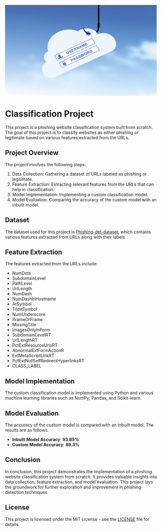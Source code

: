 <img src = 'phishing.jpg' height = '300' width = '500'>

# Classification Project

This project is a phishing website classification system built from scratch. The goal of this project is to classify websites as either phishing or legitimate based on various features extracted from the URLs.

## Project Overview

The project involves the following steps:
1. Data Collection: Gathering a dataset of URLs labeled as phishing or legitimate.
2. Feature Extraction: Extracting relevant features from the URLs that can help in classification.
3. Model Implementation: Implementing a custom classification model.
4. Model Evaluation: Comparing the accuracy of the custom model with an inbuilt model.

## Dataset

The dataset used for this project is <a href = 'Phishing-det-dataset.csv'> Phishing-det-dataset</a>, which contains various features extracted from URLs along with their labels.

## Feature Extraction

The features extracted from the URLs include:
- NumDots
- SubdomainLevel
- PathLevel
- UrlLength
- NumDash
- NumDashInHostname
- AtSymbol
- TildeSymbol
- NumUnderscore
- IframeOrFrame
- MissingTitle
- ImagesOnlyInForm
- SubdomainLevelRT
- UrlLengthRT
- PctExtResourceUrlsRT
- AbnormalExtFormActionR
- ExtMetaScriptLinkRT
- PctExtNullSelfRedirectHyperlinksRT
- CLASS_LABEL

## Model Implementation

The custom classification model is implemented using Python and various machine learning libraries such as NumPy, Pandas, and Scikit-learn.

## Model Evaluation

The accuracy of the custom model is compared with an inbuilt model. The results are as follows:

- **Inbuilt Model Accuracy**: **93.85%**
- **Custom Model Accuracy**: **89.3%**

## Conclusion

In conclusion, this project demonstrates the implementation of a phishing website classification system from scratch. It provides valuable insights into data collection, feature extraction, and model evaluation. This project lays the groundwork for further exploration and improvement in phishing detection techniques.


## License

This project is licensed under the MIT License - see the [LICENSE](LICENSE) file for details.
